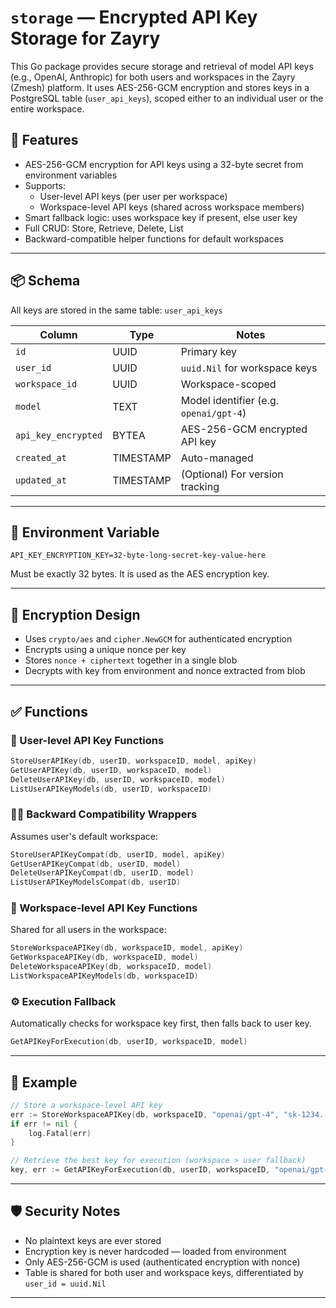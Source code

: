 # `storage` — Encrypted API Key Storage for Zayry

This Go package provides secure storage and retrieval of model API keys (e.g., OpenAI, Anthropic) for both users and workspaces in the Zayry (Zmesh) platform. It uses AES-256-GCM encryption and stores keys in a PostgreSQL table (`user_api_keys`), scoped either to an individual user or the entire workspace.

## 🔐 Features

- AES-256-GCM encryption for API keys using a 32-byte secret from environment variables
- Supports:
  - User-level API keys (per user per workspace)
  - Workspace-level API keys (shared across workspace members)
- Smart fallback logic: uses workspace key if present, else user key
- Full CRUD: Store, Retrieve, Delete, List
- Backward-compatible helper functions for default workspaces

---

## 📦 Schema

All keys are stored in the same table: `user_api_keys`

| Column              | Type      | Notes                                  |
| ------------------- | --------- | -------------------------------------- |
| `id`                | UUID      | Primary key                            |
| `user_id`           | UUID      | `uuid.Nil` for workspace keys          |
| `workspace_id`      | UUID      | Workspace-scoped                       |
| `model`             | TEXT      | Model identifier (e.g. `openai/gpt-4`) |
| `api_key_encrypted` | BYTEA     | AES-256-GCM encrypted API key          |
| `created_at`        | TIMESTAMP | Auto-managed                           |
| `updated_at`        | TIMESTAMP | (Optional) For version tracking        |

---

## 🔧 Environment Variable

```env
API_KEY_ENCRYPTION_KEY=32-byte-long-secret-key-value-here
```

Must be exactly 32 bytes. It is used as the AES encryption key.

---

## 🔐 Encryption Design

- Uses `crypto/aes` and `cipher.NewGCM` for authenticated encryption
- Encrypts using a unique nonce per key
- Stores `nonce + ciphertext` together in a single blob
- Decrypts with key from environment and nonce extracted from blob

---

## ✅ Functions

### 🔑 User-level API Key Functions

```go
StoreUserAPIKey(db, userID, workspaceID, model, apiKey)
GetUserAPIKey(db, userID, workspaceID, model)
DeleteUserAPIKey(db, userID, workspaceID, model)
ListUserAPIKeyModels(db, userID, workspaceID)
```

### 🧑‍💻 Backward Compatibility Wrappers

Assumes user's default workspace:

```go
StoreUserAPIKeyCompat(db, userID, model, apiKey)
GetUserAPIKeyCompat(db, userID, model)
DeleteUserAPIKeyCompat(db, userID, model)
ListUserAPIKeyModelsCompat(db, userID)
```

### 🏢 Workspace-level API Key Functions

Shared for all users in the workspace:

```go
StoreWorkspaceAPIKey(db, workspaceID, model, apiKey)
GetWorkspaceAPIKey(db, workspaceID, model)
DeleteWorkspaceAPIKey(db, workspaceID, model)
ListWorkspaceAPIKeyModels(db, workspaceID)
```

### ⚙️ Execution Fallback

Automatically checks for workspace key first, then falls back to user key.

```go
GetAPIKeyForExecution(db, userID, workspaceID, model)
```

---

## 🧪 Example

```go
// Store a workspace-level API key
err := StoreWorkspaceAPIKey(db, workspaceID, "openai/gpt-4", "sk-1234...")
if err != nil {
	log.Fatal(err)
}

// Retrieve the best key for execution (workspace > user fallback)
key, err := GetAPIKeyForExecution(db, userID, workspaceID, "openai/gpt-4")
```

---

## 🛡️ Security Notes

- No plaintext keys are ever stored
- Encryption key is never hardcoded — loaded from environment
- Only AES-256-GCM is used (authenticated encryption with nonce)
- Table is shared for both user and workspace keys, differentiated by `user_id = uuid.Nil`

---
